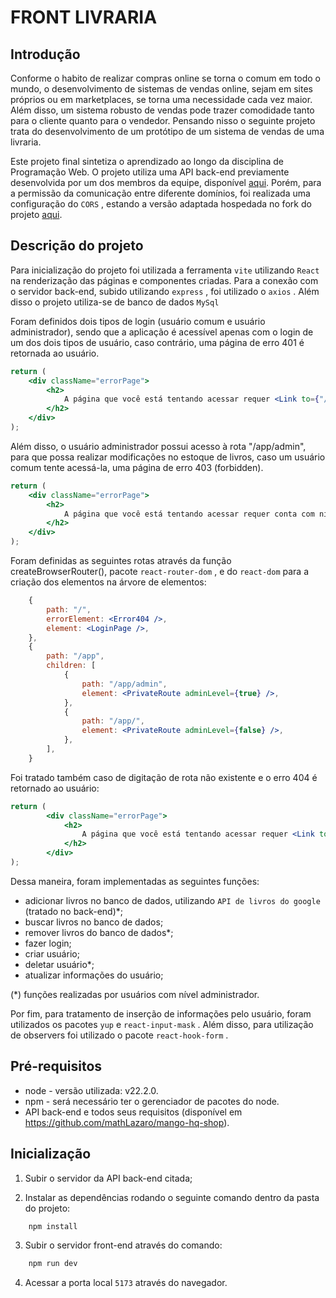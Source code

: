 # FRONT LIVRARIA

## Introdução

Conforme o habito de realizar compras online se torna o comum em todo o mundo, o desenvolvimento de sistemas de vendas online, sejam em sites próprios ou em marketplaces, se torna uma necessidade cada vez maior. Além disso, um sistema robusto de vendas pode trazer comodidade tanto para o cliente quanto para o vendedor. Pensando nisso o seguinte projeto trata do desenvolvimento de um protótipo de um sistema de vendas de uma livraria.

Este projeto final sintetiza o aprendizado ao longo da disciplina de Programação Web. O projeto utiliza uma API back-end previamente desenvolvida por um dos membros da equipe, disponível [aqui](https://github.com/tomlavez/mango-hq-shop). Porém, para a permissão da comunicação entre diferente domínios, foi realizada uma configuração do `CORS` , estando a versão adaptada hospedada no fork do projeto [aqui](https://github.com/mathLazaro/mango-hq-shop).

## Descrição do projeto

Para inicialização do projeto foi utilizada a ferramenta `vite` utilizando `React` na renderização das páginas e componentes criadas. Para a conexão com o servidor back-end, subido utilizando `express` , foi utilizado o `axios` . Além disso o projeto utiliza-se de banco de dados `MySql`

Foram definidos dois tipos de login (usuário comum e usuário administrador), sendo que a aplicação é acessível apenas com o login de um dos dois tipos de usuário, caso contrário, uma página de erro 401 é retornada ao usuário.

```jsx
return (
    <div className="errorPage">
        <h2>
            A página que você está tentando acessar requer <Link to={"/"}>login</Link>
        </h2>
    </div>
);
```

Além disso, o usuário administrador possui acesso à rota "/app/admin", para que possa realizar modificações no estoque de livros, caso um usuário comum tente acessá-la, uma página de erro 403 (forbidden).

```jsx
return (
    <div className="errorPage">
        <h2>
            A página que você está tentando acessar requer conta com nível administrador. <Link to={"/app/"}>Voltar</Link>
        </h2>
    </div>
);
```

Foram definidas as seguintes rotas através da função createBrowserRouter(), pacote `react-router-dom` , e do `react-dom` para a criação dos elementos na árvore de elementos:

```jsx
    {
        path: "/",
        errorElement: <Error404 />,
        element: <LoginPage />,
    },
    {
        path: "/app",
        children: [
            {
                path: "/app/admin",
                element: <PrivateRoute adminLevel={true} />,
            },
            {
                path: "/app/",
                element: <PrivateRoute adminLevel={false} />,
            },
        ],
    }
```

Foi tratado também caso de digitação de rota não existente e o erro 404 é retornado ao usuário:

```jsx
return (
        <div className="errorPage">
            <h2>
                A página que você está tentando acessar requer <Link to={"/"}>login</Link>
            </h2>
        </div>
);
```

Dessa maneira, foram implementadas as seguintes funções:

* adicionar livros no banco de dados, utilizando `API de livros do google` (tratado no back-end)*; 
* buscar livros no banco de dados; 
* remover livros do banco de dados*;  
* fazer login;
* criar usuário; 
* deletar usuário*;
* atualizar informações do usuário;

(*) funções realizadas por usuários com nível administrador.

Por fim, para tratamento de inserção de informações pelo usuário, foram utilizados os pacotes `yup` e `react-input-mask` . Além disso, para utilização de observers foi utilizado o pacote `react-hook-form` .


## Pré-requisitos

- node - versão utilizada: v22.2.0.
- npm - será necessário ter o gerenciador de pacotes do node.
- API back-end e todos seus requisitos (disponível em https://github.com/mathLazaro/mango-hq-shop).

## Inicialização

1. Subir o servidor da API back-end citada;

2. Instalar as dependências rodando o seguinte comando dentro da pasta do projeto:

~~~cmd
    npm install
~~~

3. Subir o servidor front-end através do comando:

~~~cmd
    npm run dev
~~~

4. Acessar a porta local `5173` através do navegador.
